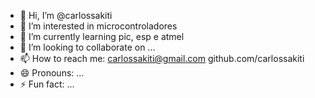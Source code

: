 - 👋 Hi, I’m @carlossakiti
- 👀 I’m interested in microcontroladores
- 🌱 I’m currently learning pic, esp e atmel
- 💞️ I’m looking to collaborate on ...
- 📫 How to reach me: carlossakiti@gmail.com github.com/carlossakiti
- 😄 Pronouns: ...
- ⚡ Fun fact: ...

<!---
carlossakiti/carlossakiti is a ✨ special ✨ repository because its `README.md` (this file) appears on your GitHub profile.
You can click the Preview link to take a look at your changes.
--->
